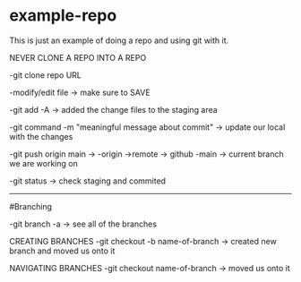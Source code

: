 # example-repo
This is just an example of doing a repo and using git with it.

NEVER CLONE A REPO INTO A REPO

-git clone repo URL

-modify/edit file -> make sure to SAVE

-git add -A -> added the change files to the staging area

-git command -m "meaningful message about commit" -> update our local with the changes

-git push origin main -> 
-origin ->remote -> github
-main -> current branch we are working on

-git status -> check staging and commited

---

#Branching

-git branch -a -> see all of the branches

CREATING BRANCHES
-git checkout -b name-of-branch -> created new branch and moved us onto it

NAVIGATING BRANCHES
-git checkout name-of-branch -> moved us onto it
